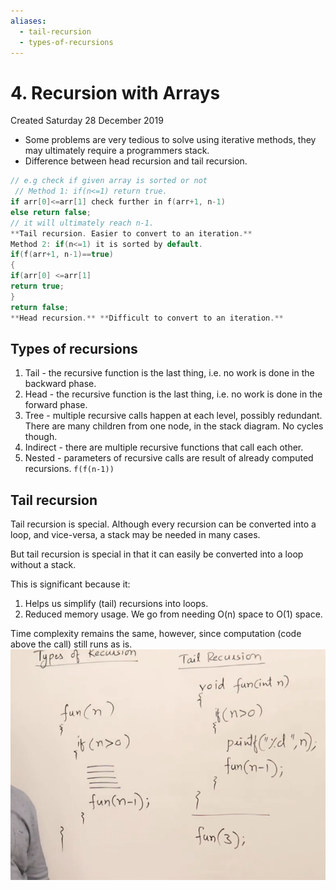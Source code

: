 ```yaml
---
aliases:
  - tail-recursion
  - types-of-recursions
---
```

# 4. Recursion with Arrays
Created Saturday 28 December 2019


* Some problems are very tedious to solve using iterative methods, they may ultimately require a programmers stack. 
* Difference between head recursion and tail recursion.

```cpp
// e.g check if given array is sorted or not
 // Method 1: if(n<=1) return true.
if arr[0]<=arr[1] check further in f(arr+1, n-1)
else return false;
// it will ultimately reach n-1.
**Tail recursion. Easier to convert to an iteration.**
Method 2: if(n<=1) it is sorted by default.
if(f(arr+1, n-1)==true)
{
if(arr[0] <=arr[1]
return true;
}
return false;
**Head recursion.** **Difficult to convert to an iteration.**
```

## Types of recursions
1. Tail - the recursive function is the last thing, i.e. no work is done in the backward phase.
2. Head - the recursive function is the last thing, i.e. no work is done in the forward phase.
3. Tree - multiple recursive calls happen at each level, possibly redundant. There are many children from one node, in the stack diagram. No cycles though.
4. Indirect - there are multiple recursive functions that call each other.
5. Nested - parameters of recursive calls are result of already computed recursions. `f(f(n-1))`

## Tail recursion
Tail recursion is special. Although every recursion can be converted into a loop, and vice-versa, a stack may be needed in many cases.

But tail recursion is special in that it can easily be converted into a loop without a stack.

This is significant because it:
1. Helps us simplify (tail) recursions into loops.
2. Reduced memory usage. We go from needing O(n) space to O(1) space.

Time complexity remains the same, however, since computation (code above the call) still runs as is.
![](../../../../../assets/4._Recursion_with_Arrays-image-1-b6cda8f8.png)
